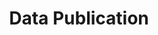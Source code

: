 ---
title: Data Publication
description: "Document and Release Your Data"
slug: data-publication
outputs:
- JSON
- HTML
---